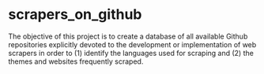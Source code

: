 # scrapers_on_github
The objective of this project is to create a database of all available Github repositories explicitly devoted to the development or implementation of web scrapers in order to (1) identify the languages used for scraping and (2) the themes and websites frequently scraped.
